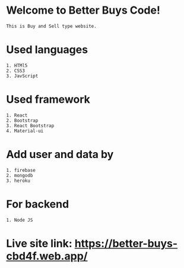 # Welcome to Better Buys Code!
    This is Buy and Sell type website.
# Used languages 
    1. HTMl5
    2. CSS3
    3. JavScript
# Used framework
    1. React
    2. Bootstrap
    3. React Bootstrap
    4. Material-ui
# Add user and data by
    1. firebase
    2. mongodb
    3. heroku
# For backend
    1. Node JS
# Live site link: https://better-buys-cbd4f.web.app/
